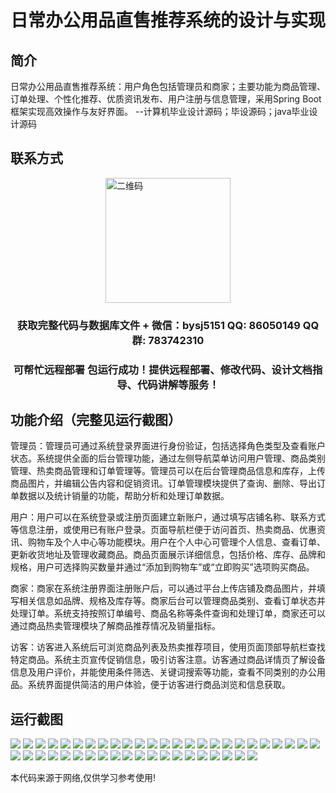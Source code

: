 <p><h1 align="center">日常办公用品直售推荐系统的设计与实现</h1></p>

## 简介
日常办公用品直售推荐系统：用户角色包括管理员和商家；主要功能为商品管理、订单处理、个性化推荐、优质资讯发布、用户注册与信息管理，采用Spring Boot框架实现高效操作与友好界面。    --计算机毕业设计源码；毕设源码；java毕业设计源码


## 联系方式
<img src="https://bs-1329754181.cos.ap-shanghai.myqcloud.com/wx.jpg" alt="二维码" style="display: block; margin: 0 auto;" width="200px">
<p><h3 align="center">获取完整代码与数据库文件 + 微信：bysj5151 QQ: 86050149 QQ群: 783742310</h3></p>
<p><h3 align="center">可帮忙远程部署 包运行成功！提供远程部署、修改代码、设计文档指导、代码讲解等服务！</h3></p>

## 功能介绍（完整见运行截图）
管理员：管理员可通过系统登录界面进行身份验证，包括选择角色类型及查看账户状态。系统提供全面的后台管理功能，通过左侧导航菜单访问用户管理、商品类别管理、热卖商品管理和订单管理等。管理员可以在后台管理商品信息和库存，上传商品图片，并编辑公告内容和促销资讯。订单管理模块提供了查询、删除、导出订单数据以及统计销量的功能，帮助分析和处理订单数据。

用户：用户可以在系统登录或注册页面建立新账户，通过填写店铺名称、联系方式等信息注册，或使用已有账户登录。页面导航栏便于访问首页、热卖商品、优惠资讯、购物车及个人中心等功能模块。用户在个人中心可管理个人信息、查看订单、更新收货地址及管理收藏商品。商品页面展示详细信息，包括价格、库存、品牌和规格，用户可选择购买数量并通过“添加到购物车”或“立即购买”选项购买商品。

商家：商家在系统注册界面注册账户后，可以通过平台上传店铺及商品图片，并填写相关信息如品牌、规格及库存等。商家后台可以管理商品类别、查看订单状态并处理订单。系统支持按照订单编号、商品名称等条件查询和处理订单，商家还可以通过商品热卖管理模块了解商品推荐情况及销量指标。

访客：访客进入系统后可浏览商品列表及热卖推荐项目，使用页面顶部导航栏查找特定商品。系统主页宣传促销信息，吸引访客注意。访客通过商品详情页了解设备信息及用户评价，并能使用条件筛选、关键词搜索等功能，查看不同类别的办公用品。系统界面提供简洁的用户体验，便于访客进行商品浏览和信息获取。


## 运行截图
![](https://bs-1329754181.cos.ap-shanghai.myqcloud.com/spring/dailyOfficeSuppliesRecommendationSystemDesignAndImplementation/img/001.jpg)
![](https://bs-1329754181.cos.ap-shanghai.myqcloud.com/spring/dailyOfficeSuppliesRecommendationSystemDesignAndImplementation/img/002.jpg)
![](https://bs-1329754181.cos.ap-shanghai.myqcloud.com/spring/dailyOfficeSuppliesRecommendationSystemDesignAndImplementation/img/003.jpg)
![](https://bs-1329754181.cos.ap-shanghai.myqcloud.com/spring/dailyOfficeSuppliesRecommendationSystemDesignAndImplementation/img/004.jpg)
![](https://bs-1329754181.cos.ap-shanghai.myqcloud.com/spring/dailyOfficeSuppliesRecommendationSystemDesignAndImplementation/img/005.jpg)
![](https://bs-1329754181.cos.ap-shanghai.myqcloud.com/spring/dailyOfficeSuppliesRecommendationSystemDesignAndImplementation/img/006.jpg)
![](https://bs-1329754181.cos.ap-shanghai.myqcloud.com/spring/dailyOfficeSuppliesRecommendationSystemDesignAndImplementation/img/007.jpg)
![](https://bs-1329754181.cos.ap-shanghai.myqcloud.com/spring/dailyOfficeSuppliesRecommendationSystemDesignAndImplementation/img/008.jpg)
![](https://bs-1329754181.cos.ap-shanghai.myqcloud.com/spring/dailyOfficeSuppliesRecommendationSystemDesignAndImplementation/img/009.jpg)
![](https://bs-1329754181.cos.ap-shanghai.myqcloud.com/spring/dailyOfficeSuppliesRecommendationSystemDesignAndImplementation/img/010.jpg)
![](https://bs-1329754181.cos.ap-shanghai.myqcloud.com/spring/dailyOfficeSuppliesRecommendationSystemDesignAndImplementation/img/011.jpg)
![](https://bs-1329754181.cos.ap-shanghai.myqcloud.com/spring/dailyOfficeSuppliesRecommendationSystemDesignAndImplementation/img/012.jpg)
![](https://bs-1329754181.cos.ap-shanghai.myqcloud.com/spring/dailyOfficeSuppliesRecommendationSystemDesignAndImplementation/img/013.jpg)
![](https://bs-1329754181.cos.ap-shanghai.myqcloud.com/spring/dailyOfficeSuppliesRecommendationSystemDesignAndImplementation/img/014.jpg)
![](https://bs-1329754181.cos.ap-shanghai.myqcloud.com/spring/dailyOfficeSuppliesRecommendationSystemDesignAndImplementation/img/015.jpg)
![](https://bs-1329754181.cos.ap-shanghai.myqcloud.com/spring/dailyOfficeSuppliesRecommendationSystemDesignAndImplementation/img/016.jpg)
![](https://bs-1329754181.cos.ap-shanghai.myqcloud.com/spring/dailyOfficeSuppliesRecommendationSystemDesignAndImplementation/img/017.jpg)
![](https://bs-1329754181.cos.ap-shanghai.myqcloud.com/spring/dailyOfficeSuppliesRecommendationSystemDesignAndImplementation/img/018.jpg)
![](https://bs-1329754181.cos.ap-shanghai.myqcloud.com/spring/dailyOfficeSuppliesRecommendationSystemDesignAndImplementation/img/019.jpg)
![](https://bs-1329754181.cos.ap-shanghai.myqcloud.com/spring/dailyOfficeSuppliesRecommendationSystemDesignAndImplementation/img/020.jpg)
![](https://bs-1329754181.cos.ap-shanghai.myqcloud.com/spring/dailyOfficeSuppliesRecommendationSystemDesignAndImplementation/img/021.jpg)
![](https://bs-1329754181.cos.ap-shanghai.myqcloud.com/spring/dailyOfficeSuppliesRecommendationSystemDesignAndImplementation/img/022.jpg)
![](https://bs-1329754181.cos.ap-shanghai.myqcloud.com/spring/dailyOfficeSuppliesRecommendationSystemDesignAndImplementation/img/023.jpg)
![](https://bs-1329754181.cos.ap-shanghai.myqcloud.com/spring/dailyOfficeSuppliesRecommendationSystemDesignAndImplementation/img/024.jpg)
![](https://bs-1329754181.cos.ap-shanghai.myqcloud.com/spring/dailyOfficeSuppliesRecommendationSystemDesignAndImplementation/img/025.jpg)
![](https://bs-1329754181.cos.ap-shanghai.myqcloud.com/spring/dailyOfficeSuppliesRecommendationSystemDesignAndImplementation/img/026.jpg)
![](https://bs-1329754181.cos.ap-shanghai.myqcloud.com/spring/dailyOfficeSuppliesRecommendationSystemDesignAndImplementation/img/027.jpg)
![](https://bs-1329754181.cos.ap-shanghai.myqcloud.com/spring/dailyOfficeSuppliesRecommendationSystemDesignAndImplementation/img/028.jpg)
![](https://bs-1329754181.cos.ap-shanghai.myqcloud.com/spring/dailyOfficeSuppliesRecommendationSystemDesignAndImplementation/img/029.jpg)
![](https://bs-1329754181.cos.ap-shanghai.myqcloud.com/spring/dailyOfficeSuppliesRecommendationSystemDesignAndImplementation/img/030.jpg)
![](https://bs-1329754181.cos.ap-shanghai.myqcloud.com/spring/dailyOfficeSuppliesRecommendationSystemDesignAndImplementation/img/031.jpg)
![](https://bs-1329754181.cos.ap-shanghai.myqcloud.com/spring/dailyOfficeSuppliesRecommendationSystemDesignAndImplementation/img/032.jpg)
![](https://bs-1329754181.cos.ap-shanghai.myqcloud.com/spring/dailyOfficeSuppliesRecommendationSystemDesignAndImplementation/img/033.jpg)
![](https://bs-1329754181.cos.ap-shanghai.myqcloud.com/spring/dailyOfficeSuppliesRecommendationSystemDesignAndImplementation/img/034.jpg)
![](https://bs-1329754181.cos.ap-shanghai.myqcloud.com/spring/dailyOfficeSuppliesRecommendationSystemDesignAndImplementation/img/035.jpg)
![](https://bs-1329754181.cos.ap-shanghai.myqcloud.com/spring/dailyOfficeSuppliesRecommendationSystemDesignAndImplementation/img/036.jpg)
![](https://bs-1329754181.cos.ap-shanghai.myqcloud.com/spring/dailyOfficeSuppliesRecommendationSystemDesignAndImplementation/img/037.jpg)
![](https://bs-1329754181.cos.ap-shanghai.myqcloud.com/spring/dailyOfficeSuppliesRecommendationSystemDesignAndImplementation/img/038.jpg)
![](https://bs-1329754181.cos.ap-shanghai.myqcloud.com/spring/dailyOfficeSuppliesRecommendationSystemDesignAndImplementation/img/039.jpg)
![](https://bs-1329754181.cos.ap-shanghai.myqcloud.com/spring/dailyOfficeSuppliesRecommendationSystemDesignAndImplementation/img/040.jpg)
![](https://bs-1329754181.cos.ap-shanghai.myqcloud.com/spring/dailyOfficeSuppliesRecommendationSystemDesignAndImplementation/img/041.jpg)
![](https://bs-1329754181.cos.ap-shanghai.myqcloud.com/spring/dailyOfficeSuppliesRecommendationSystemDesignAndImplementation/img/042.jpg)
![](https://bs-1329754181.cos.ap-shanghai.myqcloud.com/spring/dailyOfficeSuppliesRecommendationSystemDesignAndImplementation/img/043.jpg)
![](https://bs-1329754181.cos.ap-shanghai.myqcloud.com/spring/dailyOfficeSuppliesRecommendationSystemDesignAndImplementation/img/044.jpg)
![](https://bs-1329754181.cos.ap-shanghai.myqcloud.com/spring/dailyOfficeSuppliesRecommendationSystemDesignAndImplementation/img/045.jpg)

<p>本代码来源于网络,仅供学习参考使用!</p>
